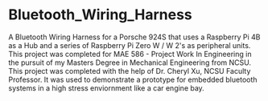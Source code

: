 # Bluetooth_Wiring_Harness
A Bluetooth Wiring Harness for a Porsche 924S that uses a Raspberry Pi 4B as a Hub and a series of Raspberry Pi Zero W / W 2's as peripheral units. 
This project was completed for MAE 586 - Project Work In Engineering in the pursuit of my Masters Degree in Mechanical Engineering from NCSU.
This project was completed with the help of Dr. Cheryl Xu, NCSU Faculty Professor.
It was used to demonstrate a prototype for embedded bluetooth systems in a high stress enviornment like a car engine bay.
